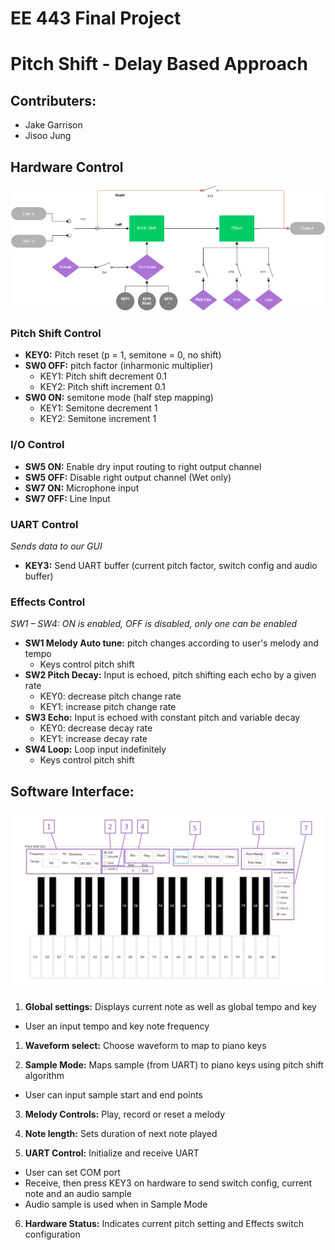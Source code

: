 # EE 443 Final Project

# Pitch Shift - Delay Based Approach

## Contributers:
- Jake Garrison
- Jisoo Jung

<!--## Hardware Interface:-->
<!--- KEY0: Reset pitch factor to 1 (equivalent to shifting 0 semitone)-->
<!--- KEY1: Decrease pitch factor by 0.1 if switch0 is disabled, by 1 semitone if switch0 is enabled-->
<!--- KEY2: Increase pitch factor by 0.1 if switch0 is disabled, by 1 semitone if switch0 is enabled-->
<!--- KEY3: UART send button. Send pitch factor and switch config.-->
<!--- Switch0: Semitone toggle. High -> pitch shift by 1 semitone. Low -> pitch shift by 0.1-->
<!--- Switch1: Melody toggle. Pitch shift by designated melody.-->
<!--- Switch2: Delay pitch function-->
<!--- Switch3: Delay echo function-->
<!--- Switch4: Loop -->
<!--- Switch5: Disable right channel dry sound-->
<!--- Switch7: Toggle input-->

<!--NOTE: Only one of switches 1 through 4 should be enabled. Others get disabled-->

## Hardware Control
![Diagram](https://github.com/jake-g/audio_fx/blob/master/delay-based/images/block%20diagram.png?raw=true)
### Pitch Shift Control

- **KEY0:** Pitch reset (p = 1, semitone = 0, no shift)
- **SW0 OFF:** pitch factor (inharmonic multiplier)
  - KEY1: Pitch shift decrement 0.1
  - KEY2: Pitch shift increment 0.1
- **SW0 ON:** semitone mode (half step mapping)
  - KEY1: Semitone decrement 1
  - KEY2: Semitone increment 1

### I/O Control

- **SW5 ON:** Enable dry input routing to right output channel
- **SW5 OFF:** Disable right output channel (Wet only)
- **SW7 ON:** Microphone input
- **SW7 OFF:** Line Input

### UART Control

_Sends data to our GUI_

- **KEY3:** Send UART buffer (current pitch factor, switch config and audio buffer)

### Effects Control

_SW1 – SW4: ON is enabled, OFF is disabled, only one can be enabled_

- **SW1 Melody Auto tune:** pitch changes according to user's melody and tempo
  - Keys control pitch shift
- **SW2 Pitch Decay:** Input is echoed, pitch shifting each echo by a given rate
  - KEY0: decrease pitch change rate
  - KEY1: increase pitch change rate
- **SW3 Echo:** Input is echoed with constant pitch and variable decay
  - KEY0: decrease decay rate
  - KEY1: increase decay rate
- **SW4 Loop:** Loop input indefinitely
  - Keys control pitch shift

## Software Interface:
![Matlab GUI](https://github.com/jake-g/audio_fx/blob/master/delay-based/images/labled%20gui.png?raw=trueg)
1. **Global settings:** Displays current note as well as global tempo and key
  * User an input tempo and key note frequency

1. **Waveform select:** Choose waveform to map to piano keys

2. **Sample Mode:** Maps sample (from UART) to piano keys using pitch shift algorithm
  * User can input sample start and end points

3. **Melody Controls:** Play, record or reset a melody

4. **Note length:** Sets duration of next note played

5. **UART Control:** Initialize and receive UART
  * User can set COM port
  * Receive, then press KEY3 on hardware to send switch config, current note and an audio sample
  * Audio sample is used when in Sample Mode

6. **Hardware Status:** Indicates current pitch setting and Effects switch configuration
